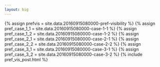 ```yaml
---
layout: big
---
```

{% assign prefvis = site.data.20160915080000-pref-visibility %}
{% assign pref_case_1_1 = site.data.20160915080000-case-1-1 %}
{% assign pref_case_1_2 = site.data.20160915080000-case-1-2 %}
{% assign pref_case_2_1 = site.data.20160915080000-case-2-1 %}
{% assign pref_case_2_2 = site.data.20160915080000-case-2-2 %}
{% assign pref_case_3_1 = site.data.20160915080000-case-3-1 %}
{% assign pref_case_3_2 = site.data.20160915080000-case-3-2 %}
{% include pref_vis_post.html %}
